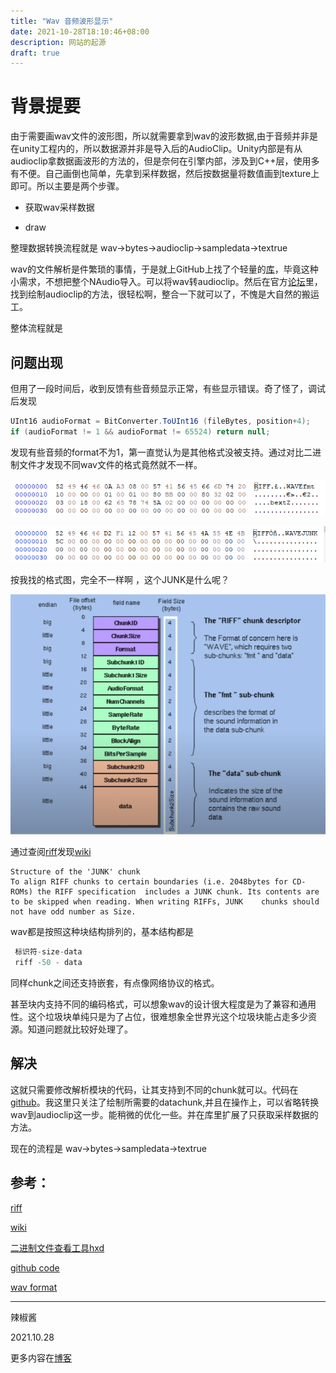 ```yaml
---
title: "Wav 音频波形显示"
date: 2021-10-28T18:10:46+08:00
description: 网站的起源
draft: true
---
```

# 背景提要

由于需要画wav文件的波形图，所以就需要拿到wav的波形数据,由于音频并非是在unity工程内的，所以数据源并非是导入后的AudioClip。Unity内部是有从audioclip拿数据画波形的方法的，但是奈何在引擎内部，涉及到C++层，使用多有不便。自己画倒也简单，先拿到采样数据，然后按数据量将数值画到texture上即可。所以主要是两个步骤。

+ 获取wav采样数据

+ draw


整理数据转换流程就是 wav->bytes->audioclip->sampledata->textrue

wav的文件解析是件繁琐的事情，于是就上GitHub上找了个轻量的[库](https://github.com/deadlyfingers/UnityWav)，毕竟这种小需求，不想把整个NAudio导入。可以将wav转audioclip。然后在官方[论坛](https://forum.unity.com/threads/how-to-create-waveform-texture-from-audioclip.631480/)里，找到绘制audioclip的方法，很轻松啊，整合一下就可以了，不愧是大自然的搬运工。

整体流程就是

## 问题出现

但用了一段时间后，收到反馈有些音频显示正常，有些显示错误。奇了怪了，调试后发现

```c#
UInt16 audioFormat = BitConverter.ToUInt16 (fileBytes, position+4);
if (audioFormat != 1 && audioFormat != 65524) return null;
```

发现有些音频的format不为1，第一直觉认为是其他格式没被支持。通过对比二进制文件才发现不同wav文件的格式竟然就不一样。

![第一种](Snipaste_2021-10-28_18-11-55.png)



![第二种](Snipaste_2021-10-28_18-11-43.png)

按我找的格式图，完全不一样啊 ，这个JUNK是什么呢？

![](clipboard.png)



通过查阅[riff](https://www.daubnet.com/en/file-format-riff)发现[wiki](https://zh.wikipedia.org/wiki/%E8%B3%87%E6%BA%90%E4%BA%A4%E6%8F%9B%E6%AA%94%E6%A1%88%E6%A0%BC%E5%BC%8F)

	Structure of the 'JUNK' chunk
	To align RIFF chunks to certain boundaries (i.e. 2048bytes for CD-ROMs) the RIFF specification 	includes a JUNK chunk. Its contents are to be skipped when reading. When writing RIFFs, JUNK 	chunks should not have odd number as Size.

wav都是按照这种块结构排列的，基本结构都是

```c#
 标识符-size-data
 riff -50 - data
```

同样chunk之间还支持嵌套，有点像网络协议的格式。

甚至块内支持不同的编码格式，可以想象wav的设计很大程度是为了兼容和通用性。这个垃圾块单纯只是为了占位，很难想象全世界光这个垃圾块能占走多少资源。知道问题就比较好处理了。

## 解决

这就只需要修改解析模块的代码，让其支持到不同的chunk就可以。代码在[github](https://github.com/SuperSuperPepper/UnityWav)。我这里只关注了绘制所需要的datachunk,并且在操作上，可以省略转换wav到audioclip这一步。能稍微的优化一些。并在库里扩展了只获取采样数据的方法。

现在的流程是 wav->bytes->sampledata->textrue

## 参考：

[riff](https://www.daubnet.com/en/file-format-riff)

[wiki](https://zh.wikipedia.org/wiki/%E8%B3%87%E6%BA%90%E4%BA%A4%E6%8F%9B%E6%AA%94%E6%A1%88%E6%A0%BC%E5%BC%8F)

[二进制文件查看工具hxd](https://mh-nexus.de/en/)

[github code](https://github.com/SuperSuperPepper/UnityWav)

[wav format](https://tech.ebu.ch/docs/tech/tech3306v1_0.pdf)

---
辣椒酱

2021.10.28

更多内容在[博客](http://www.lajiaoyuzhou.com/)
